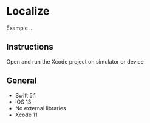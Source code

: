 # Localize

Example ...

## Instructions

Open and run the Xcode project on simulator or device

## General

- Swift 5.1
- iOS 13
- No external libraries
- Xcode 11
